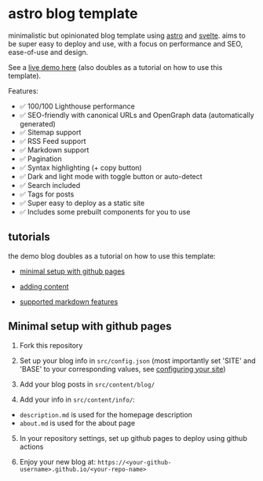 # astro blog template

minimalistic but opinionated blog template using [astro](https://astro.build/) and [svelte](https://svelte.dev/). aims to be super easy to deploy and use, with a focus on performance and SEO, ease-of-use and design.

See a [live demo here](https://flo-bit.dev/blog-template/) (also doubles as a tutorial on how to use this template).

Features:

- ✅ 100/100 Lighthouse performance
- ✅ SEO-friendly with canonical URLs and OpenGraph data (automatically generated)
- ✅ Sitemap support
- ✅ RSS Feed support
- ✅ Markdown support
- ✅ Pagination
- ✅ Syntax highlighting (+ copy button)
- ✅ Dark and light mode with toggle button or auto-detect
- ✅ Search included
- ✅ Tags for posts
- ✅ Super easy to deploy as a static site
- ✅ Includes some prebuilt components for you to use

## tutorials

the demo blog doubles as a tutorial on how to use this template:

- [minimal setup with github pages](https://flo-bit.dev/blog-template/posts/how-to-use)

- [adding content](https://flo-bit.dev/blog-template/posts/adding-content)

- [supported markdown features](https://flo-bit.dev/blog-template/posts/markdown-style-guide)

## Minimal setup with github pages

1. Fork this repository

2. Set up your blog info in `src/config.json` (most importantly set 'SITE' and 'BASE' to your corresponding values, see [configuring your site](https://flo-bit.dev/blog-template/posts/configuring-the-blog))

3. Add your blog posts in `src/content/blog/`

4. Add your info in `src/content/info/`:

- `description.md` is used for the homepage description
- `about.md` is used for the about page

5. In your repository settings, set up github pages to deploy using github actions

6. Enjoy your new blog at: `https://<your-github-username>.github.io/<your-repo-name>`

